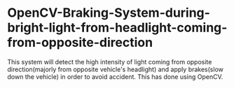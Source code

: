 # OpenCV-Braking-System-during-bright-light-from-headlight-coming-from-opposite-direction
This system will detect the high intensity of light coming from opposite direction(majorly from opposite vehicle's headlight) and apply brakes(slow down the vehicle) in order to avoid accident. This has done using OpenCV.
